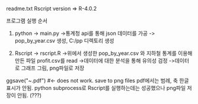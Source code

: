 readme.txt
Rscript version => R-4.0.2

프로그램 실행 순서
1. python -> main.py
  ->통계청 api를 통해 json 데이터를 가공
  -> pop_by_year.csv 생성, C:/pp 디렉토리 생성
  
2. Rscript -> rscript.R
  ->위에서 생성한 pop_by_year.csv 와 지하철 통계를 이용해 만든 파일 profit.csv를 read
  ->데이터에 대한 분석을 통해 유의성 검정
  ->데이터로 그래프 그림, png파일로 저장


ggsave("~.pdf")  #<- does not work. save to png files   pdf에서는 범례, 축 한글 표시가 안됨.
python subprocess로 Rscript를 실행하는데는 성공했으나 png파일 저장이 안됨. (???)
